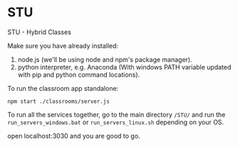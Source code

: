 # STU

STU - Hybrid Classes

Make sure you have already installed:
1) node.js (we'll be using node and npm's package manager).
2) python interpreter, e.g. Anaconda (With windows PATH variable updated with pip and python command locations).

To run the classroom app standalone:

    npm start ./classrooms/server.js

To run all the services together, go to the main directory ```/STU/``` and run the ```run_servers_windows.bat``` or ```run_servers_linux.sh``` depending on your OS.

open localhost:3030 and you are good to go.

